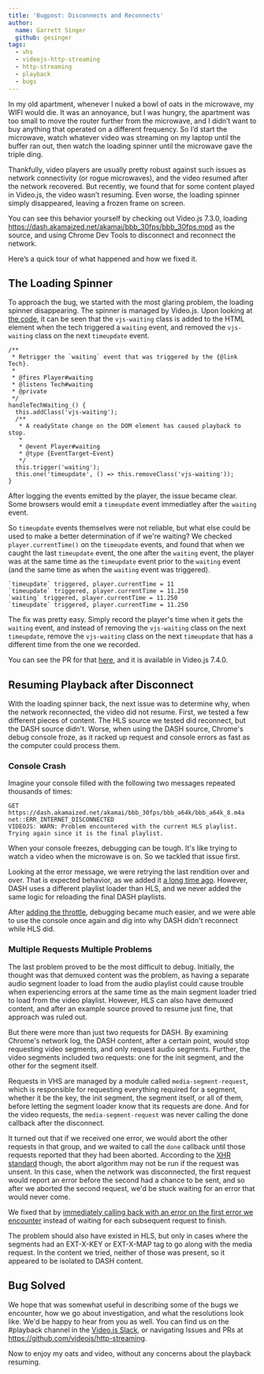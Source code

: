```yaml
---
title: 'Bugpost: Disconnects and Reconnects'
author:
  name: Garrett Singer
  github: gesinger
tags:
  - vhs
  - videojs-http-streaming
  - http-streaming
  - playback
  - bugs
---
```


In my old apartment, whenever I nuked a bowl of oats in the microwave, my WIFI would die. It was an annoyance, but I was hungry, the apartment was too small to move the router further from the microwave, and I didn’t want to buy anything that operated on a different frequency. So I’d start the microwave, watch whatever video was streaming on my laptop until the buffer ran out, then watch the loading spinner until the microwave gave the triple ding.

Thankfully, video players are usually pretty robust against such issues as network connectivity (or rogue microwaves), and the video resumed after the network recovered. But recently, we found that for some content played in Video.js, the video wasn’t resuming. Even worse, the loading spinner simply disappeared, leaving a frozen frame on screen.

You can see this behavior yourself by checking out Video.js 7.3.0, loading https://dash.akamaized.net/akamai/bbb_30fps/bbb_30fps.mpd as the source, and using Chrome Dev Tools to disconnect and reconnect the network.

Here’s a quick tour of what happened and how we fixed it.

## The Loading Spinner

To approach the bug, we started with the most glaring problem, the loading spinner disappearing. The spinner is managed by Video.js. Upon looking at [the code](https://github.com/videojs/video.js/blob/v7.3.0/src/js/player.js#L1598), it can be seen that the `vjs-waiting` class is added to the HTML element when the tech triggered a `waiting` event, and removed the `vjs-waiting` class on the next `timeupdate` event.

```
/**
 * Retrigger the `waiting` event that was triggered by the {@link Tech}.
 *
 * @fires Player#waiting
 * @listens Tech#waiting
 * @private
 */
handleTechWaiting_() {
  this.addClass('vjs-waiting');
  /**
   * A readyState change on the DOM element has caused playback to stop.
   *
   * @event Player#waiting
   * @type {EventTarget~Event}
   */
  this.trigger('waiting');
  this.one('timeupdate', () => this.removeClass('vjs-waiting'));
}
```

After logging the events emitted by the player, the issue became clear. Some browsers would emit a `timeupdate` event immediatley after the `waiting` event.

So `timeupdate` events themselves were not reliable, but what else could be used to make a better determination of if we're waiting? We checked `player.currentTime()` on the `timeupdate` events, and found that when we caught the last `timeupdate` event, the one after the `waiting` event, the player was at the same time as the `timeupdate` event prior to the `waiting` event (and the same time as when the `waiting` event was triggered).

```
`timeupdate` triggered, player.currentTime = 11
`timeupdate` triggered, player.currentTime = 11.250
`waiting` triggered, player.currentTime = 11.250
`timeupdate` triggered, player.currentTime = 11.250
```

The fix was pretty easy. Simply record the player's time when it gets the `waiting` event, and instead of removing the `vjs-waiting` class on the next `timeupdate`, remove the `vjs-waiting` class on the next `timeupdate` that has a different time from the one we recorded.

You can see the PR for that [here](https://github.com/videojs/video.js/pull/5533), and it is available in Video.js 7.4.0.

## Resuming Playback after Disconnect

With the loading spinner back, the next issue was to determine why, when the network reconnected, the video did not resume. First, we tested a few different pieces of content. The HLS source we tested did reconnect, but the DASH source didn't. Worse, when using the DASH source, Chrome's debug console froze, as it racked up request and console errors as fast as the computer could process them.

### Console Crash

Imagine your console filled with the following two messages repeated thousands of times:
```
GET https://dash.akamaized.net/akamai/bbb_30fps/bbb_a64k/bbb_a64k_8.m4a net::ERR_INTERNET_DISCONNECTED
VIDEOJS: WARN: Problem encountered with the current HLS playlist. Trying again since it is the final playlist.
```

When your console freezes, debugging can be tough. It's like trying to watch a video when the microwave is on. So we tackled that issue first.

Looking at the error message, we were retrying the last rendition over and over. That is expected behavior, as we added it [a long time ago](https://github.com/videojs/videojs-contrib-hls/pull/1039). However, DASH uses a different playlist loader than HLS, and we never added the same logic for reloading the final DASH playlists.

After [adding the throttle](https://github.com/videojs/http-streaming/pull/277), debugging became much easier, and we were able to use the console once again and dig into why DASH didn't reconnect while HLS did.

### Multiple Requests Multiple Problems

The last problem proved to be the most difficult to debug. Initially, the thought was that demuxed content was the problem, as having a separate audio segment loader to load from the audio playlist could cause trouble when experiencing errors at the same time as the main segment loader tried to load from the video playlist. However, HLS can also have demuxed content, and after an example source proved to resume just fine, that approach was ruled out.

But there were more than just two requests for DASH. By examining Chrome's network log, the DASH content, after a certain point, would stop requesting video segments, and only request audio segments. Further, the video segments included two requests: one for the init segment, and the other for the segment itself.

Requests in VHS are managed by a module called `media-segment-request`, which is responsible for requesting everything required for a segment, whether it be the key, the init segment, the segment itself, or all of them, before letting the segment loader know that its requests are done. And for the video requests, the `media-segment-request` was never calling the done callback after the disconnect.

It turned out that if we received one error, we would abort the other requests in that group, and we waited to call the `done` callback until those requests reported that they had been aborted. According to the [XHR standard](https://xhr.spec.whatwg.org/#the-abort%28%29-method) though, the abort algorithm may not be run if the request was unsent. In this case, when the network was disconnected, the first request would report an error before the second had a chance to be sent, and so after we aborted the second request, we'd be stuck waiting for an error that would never come.

We fixed that by [immediately calling back with an error on the first error we encounter](https://github.com/videojs/http-streaming/pull/286) instead of waiting for each subsequent request to finish.

The problem should also have existed in HLS, but only in cases where the segments had an EXT-X-KEY or EXT-X-MAP tag to go along with the media request. In the content we tried, neither of those was present, so it appeared to be isolated to DASH content.

## Bug Solved

We hope that was somewhat useful in describing some of the bugs we encounter, how we go about investigation, and what the resolutions look like. We'd be happy to hear from you as well. You can find us on the #playback channel in the [Video.js Slack](http://slack.videojs.com/), or navigating Issues and PRs at https://github.com/videojs/http-streaming.

Now to enjoy my oats and video, without any concerns about the playback resuming.
